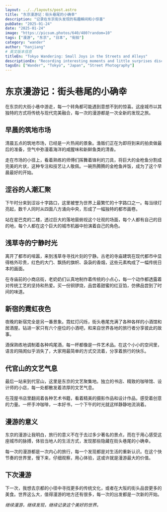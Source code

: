 ```yaml
---
layout: ../../layouts/post.astro
title: "东京漫游记：街头巷尾的小确幸"
description: "记录在东京街头发现的有趣瞬间和小惊喜"
pubDate: "2025-01-24"
date: "2025-01-24"
image: "https://picsum.photos/640/480?random=10"
tags: ["漫游", "东京", "日本", "街拍"]
category: "wander"
author: "hanjiang"
# 英文版本信息
titleEn: "Tokyo Wandering: Small Joys in the Streets and Alleys"
descriptionEn: "Recording interesting moments and little surprises discovered on Tokyo streets"
tagsEn: ["Wander", "Tokyo", "Japan", "Street Photography"]
---
```


# 东京漫游记：街头巷尾的小确幸

在东京的大街小巷中游走，每一个转角都可能遇到意想不到的惊喜。这座城市以其独特的方式将传统与现代完美融合，每一次的漫游都是一次全新的发现之旅。

## 早晨的筑地市场

清晨五点的筑地市场，已经是一片热闹的景象。渔贩们正在为即将到来的拍卖做最后的准备，空气中弥漫着海洋的咸腥味和新鲜鱼类的清香。

走在市场的小径上，看着熟练的师傅们挥舞着锋利的刀具，将巨大的金枪鱼分割成完美的片状，这种专注和技艺让人敬佩。一碗热腾腾的金枪鱼丼饭，成为了这个早晨最好的开始。

## 涩谷的人潮汇聚

下午时分来到涩谷十字路口，这里被誉为世界上最繁忙的十字路口之一。每当绿灯亮起，数千人同时从四面八方涌向中央，形成了一幅独特的都市画卷。

站在星巴克的二楼，透过巨大的落地窗俯视这个壮观的场面，每个人都有自己的目的地，每个人都在这个巨大的城市机器中扮演着自己的角色。

## 浅草寺的宁静时光

离开了都市的喧嚣，来到浅草寺寻找片刻的宁静。古老的寺庙建筑在现代都市中显得格外珍贵，红色的大门、飘扬的旗帜、袅袅的香烟，这些元素构成了一幅传统日本的画面。

在寺庙前的小商店街，老奶奶们认真地制作着传统的小点心，每一个动作都透露着对传统工艺的坚持和热爱。买一份铜锣烧，品尝着甜蜜的红豆馅，仿佛品尝到了时间的味道。

## 新宿的霓虹夜色

夜晚的新宿完全是另一番景象。霓虹灯闪烁，街头巷尾充满了各种各样的小酒馆和居酒屋。钻进一家只有六个座位的小酒吧，和来自世界各地的旅行者分享彼此的故事。

酒保熟练地调制着各种鸡尾酒，每一杯都像是一件艺术品。在这个小小的空间里，语言的隔阂似乎消失了，大家用最简单的方式交流着，分享着旅行的快乐。

## 代官山的文艺气息

最后一站来到代官山，这里是东京的文艺聚集地。独立的书店、精致的咖啡馆、设计师的小店，每一处都散发着浓厚的文艺气息。

在茂屋书店里翻阅着各种艺术书籍，看着精美的摄影作品和设计作品，感受着创意的力量。一杯手冲咖啡，一本好书，一个下午的时光就这样静静地流淌着。

## 漫游的意义

东京的漫游让我明白，旅行的意义不在于去过多少著名的景点，而在于用心感受这座城市的脉搏，体验当地人的生活方式，发现那些隐藏在街头巷尾的小确幸。

每一次的漫游都是一次内心的旅行，每一个发现都是对生活的重新认识。在这个快节奏的世界里，慢下来，仔细观察，用心体验，这或许就是漫游最大的价值。

## 下次漫游

下一次，我想去京都的小径中寻找更多的传统文化，或者在大阪的街头品尝更多的美食。世界这么大，值得漫游的地方还有很多，每一次的出发都是一次新的开始。

*继续漫游，继续发现，继续记录这个美好的世界。*
